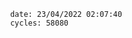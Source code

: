 

                date: 23/04/2022 02:07:40
                cycles: 58080

                         